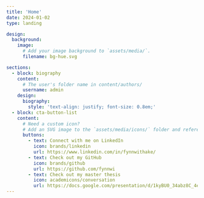 ```yaml
---
title: 'Home'
date: 2024-01-02
type: landing

design:
  background:
    image:
      # Add your image background to `assets/media/`.
      filename: bg-hue.svg

sections:
  - block: biography
    content:
      # The user's folder name in content/authors/
      username: admin
    design:
      biography:
        style: 'text-align: justify; font-size: 0.8em;'
  - block: cta-button-list
    content:
      # Need a custom icon?
      # Add an SVG image to the `assets/media/icons/` folder and reference it in the `icon` field below
      buttons:
        - text: Connect with me on LinkedIn
          icon: brands/linkedin
          url: https://www.linkedin.com/in/fynnwithake/
        - text: Check out my GitHub
          icon: brands/github
          url: https://github.com/fynnwi
        - text: Check out my master thesis
          icon: academicons/conversation
          url: https://docs.google.com/presentation/d/1kyBU0_34abz8C_4edZ5G6c151tFir1faeO7mFxTEz5k/present?usp=sharing
---
```

